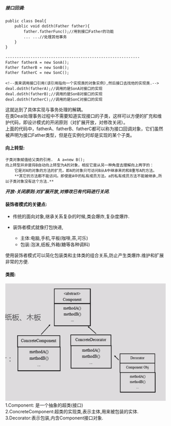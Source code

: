 ##### **接口回调:**

    public class Deal{
        public void doSth(Father father){
            father.fatherFunc();//用到接口Father的功能
            ... ...//处理其他事务
        }
    }
    
    -----------------------------------------------------------    
    Father fatherA = new SonA();
    Father fatherB = new SonB(); 
    Father fatherC = new SonC();
    
    <!--类来调用接口引用(该引用指向一个实现类的对象实例),然后接口去找他的实现类.-->
    deal.doSth(fatherA);//调用的是SonA对接口的实现
    deal.doSth(fatherB);//调用的是SonB对接口的实现
    deal.doSth(fatherC);//调用的是SonC对接口的实现

这就达到了具体实现与事务处理的解耦。  
在类Deal处理事务过程中不需要知道实现接口的子类，这样可以方便的扩充和维护代码，即设计模式的开闭原则（对扩展开放，对修改关闭）。  
上面的代码中，fatherA、fatherB、fatherC都可以称为接口回调对象，它们虽然被声明为接口Father类型，但是在实例化时却是实现的某个子类。

#### **向上转型:**

    子类对象赋值给父类的引用.  A a=new B(); 
    向上转型并非是将B自动向上转型为A的对象，相反它是从另一种角度去理解向上两字的：
        它是对A的对象的方法的扩充，即A的对象只可访问B从A中继承来的和B重写A的方法。
        **其它的方法都不能访问。即使是A中的私有成员方法。a的私有成员方法不能被继承,所以子类对象没有这个方法.**

***开放-关闭原则:对扩展开放,对修改已有代码进行关闭.***

#### 装饰者模式的关键点:

- 传统的面向对象,继承关系复杂的时候,类会爆炸,复杂度爆炸.
  
- 装饰者模式就像打包快递,  
  -   主体:电脑,手机,平板(咖啡,茶,可乐)
  -   包装:泡沫,纸板,外箱(糖等各种调料)

使用装饰者模式可以简化包装类和主体类的组合关系,防止产生类爆炸.维护和扩展非常的方便.

#### 类图:

![](img.PNG)  
1.Component: 是一个抽象的超类(接口)   
2.ConcreteComponent:超类的实现类,表示主体,用来被包装的实体.  
3.Decorator:表示包装,内含Component接口对象.




